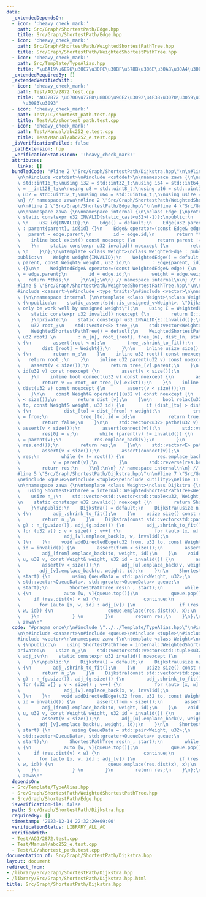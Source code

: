 ```yaml
---
data:
  _extendedDependsOn:
  - icon: ':heavy_check_mark:'
    path: Src/Graph/ShortestPath/Edge.hpp
    title: Src/Graph/ShortestPath/Edge.hpp
  - icon: ':heavy_check_mark:'
    path: Src/Graph/ShortestPath/WeightedShortestPathTree.hpp
    title: Src/Graph/ShortestPath/WeightedShortestPathTree.hpp
  - icon: ':heavy_check_mark:'
    path: Src/Template/TypeAlias.hpp
    title: "\u6A19\u6E96\u30C7\u30FC\u30BF\u578B\u306E\u30A8\u30A4\u30EA\u30A2\u30B9"
  _extendedRequiredBy: []
  _extendedVerifiedWith:
  - icon: ':heavy_check_mark:'
    path: Test/AOJ/2872.test.cpp
    title: "AOJ2872 \u6700\u77ED\u8DDD\u96E2\u3092\u4F38\u3070\u3059\u3048\u3073\u3061\
      \u3083\u3093"
  - icon: ':heavy_check_mark:'
    path: Test/LC/shortest_path.test.cpp
    title: Test/LC/shortest_path.test.cpp
  - icon: ':heavy_check_mark:'
    path: Test/Manual/abc252_e.test.cpp
    title: Test/Manual/abc252_e.test.cpp
  _isVerificationFailed: false
  _pathExtension: hpp
  _verificationStatusIcon: ':heavy_check_mark:'
  attributes:
    links: []
  bundledCode: "#line 2 \"Src/Graph/ShortestPath/Dijkstra.hpp\"\n\n#line 2 \"Src/Template/TypeAlias.hpp\"\
    \n\n#include <cstdint>\n#include <cstddef>\n\nnamespace zawa {\n\nusing i16 =\
    \ std::int16_t;\nusing i32 = std::int32_t;\nusing i64 = std::int64_t;\nusing i128\
    \ = __int128_t;\n\nusing u8 = std::uint8_t;\nusing u16 = std::uint16_t;\nusing\
    \ u32 = std::uint32_t;\nusing u64 = std::uint64_t;\n\nusing usize = std::size_t;\n\
    \n} // namespace zawa\n#line 2 \"Src/Graph/ShortestPath/WeightedShortestPathTree.hpp\"\
    \n\n#line 2 \"Src/Graph/ShortestPath/Edge.hpp\"\n\n#line 4 \"Src/Graph/ShortestPath/Edge.hpp\"\
    \n\nnamespace zawa {\n\nnamespace internal {\n\nclass Edge {\nprotected:\n   \
    \ static constexpr u32 INVALID{static_cast<u32>(-1)};\npublic:\n    u32 parent{INVALID};\
    \ \n    u32 id{INVALID};\n    Edge() = default;\n    Edge(u32 parent, u32 id)\
    \ : parent{parent}, id{id} {}\n    Edge& operator=(const Edge& edge) {\n     \
    \   parent = edge.parent;\n        id = edge.id;\n        return *this;\n    }\n\
    \    inline bool exist() const noexcept {\n        return parent != INVALID;\n\
    \    }\n    static constexpr u32 invalid() noexcept {\n        return INVALID;\
    \ \n    }\n};\n\ntemplate <class Weight>\nclass WeightedEdge : public Edge {\n\
    public:\n    Weight weight{INVALID};\n    WeightedEdge() = default;\n    WeightedEdge(u32\
    \ parent, const Weight& weight, u32 id)\n        : Edge{parent, id}, weight{weight}\
    \ {}\n\n    WeightedEdge& operator=(const WeightedEdge& edge) {\n        parent\
    \ = edge.parent;\n        id = edge.id;\n        weight = edge.weight;\n     \
    \   return *this;\n    }\n\n};\n\n} // namespace internal\n\n} // namespace zawa\n\
    #line 5 \"Src/Graph/ShortestPath/WeightedShortestPathTree.hpp\"\n\n#include <algorithm>\n\
    #include <cassert>\n#include <type_traits>\n#include <vector>\n\nnamespace zawa\
    \ {\n\nnamespace internal {\n\ntemplate <class Weight>\nclass WeightedShortestPathTree\
    \ {\npublic:\n    static_assert(std::is_unsigned_v<Weight>, \"Dijkstra's Algorithm\
    \ only be work well by unsigned weight\");\n    using E = WeightedEdge<Weight>;\n\
    \    static constexpr u32 invalid() noexcept {\n        return E::invalid();\n\
    \    }\nprivate:\n    static constexpr u32 INVALID{E::invalid()};\n    usize n_;\n\
    \    u32 root_;\n    std::vector<E> tree_;\n    std::vector<Weight> dist_;\npublic:\n\
    \    WeightedShortestPathTree() = default;\n    WeightedShortestPathTree(u32 n,\
    \ u32 root) \n        : n_{n}, root_{root}, tree_(n), dist_(n, static_cast<Weight>(-1))\
    \ {\n        assert(root < n);\n        tree_.shrink_to_fit();\n        dist_.shrink_to_fit();\n\
    \        dist_[root] = Weight{};\n    }\n\n    inline usize size() const noexcept\
    \ {\n        return n_;\n    }\n    inline u32 root() const noexcept {\n     \
    \   return root_;\n    }\n    inline u32 parent(u32 v) const noexcept {\n    \
    \    assert(v < size());\n        return tree_[v].parent;\n    }\n    inline u32\
    \ id(u32 v) const noexcept {\n        assert(v < size());\n        return tree_[v].id;\n\
    \    }\n    inline bool connect(u32 v) const noexcept {\n        assert(v < size());\n\
    \        return v == root_ or tree_[v].exist();\n    }\n    inline const Weight&\
    \ dist(u32 v) const noexcept {\n        assert(v < size());\n        return dist_[v];\n\
    \    }\n\n    const Weight& operator[](u32 v) const noexcept {\n        assert(v\
    \ < size());\n        return dist_[v];\n    }\n\n    bool relax(u32 from, u32\
    \ to, const Weight& weight, u32 id) {\n        if (dist_[to] > dist_[from] + weight)\
    \ {\n            dist_[to] = dist_[from] + weight;\n            tree_[to].parent\
    \ = from;\n            tree_[to].id = id;\n            return true;\n        }\n\
    \        return false;\n    }\n\n    std::vector<u32> pathV(u32 v) {\n       \
    \ assert(v < size());\n        assert(connect(v));\n        std::vector<u32> res(1);\n\
    \        res[0] = v;\n        while (parent(v) != invalid()) {\n            v\
    \ = parent(v);\n            res.emplace_back(v);\n        }\n        std::reverse(res.begin(),\
    \ res.end());\n        return res;\n    }\n\n    std::vector<E> pathE(u32 v) {\n\
    \        assert(v < size());\n        assert(connect(v));\n        std::vector<E>\
    \ res;\n        while (v != root()) {\n            res.emplace_back(tree_[v]);\n\
    \            v = parent(v);\n        }\n        std::reverse(res.begin(), res.end());\n\
    \        return res;\n    }\n};\n\n} // namespace internal\n\n} // namespace zawa\n\
    #line 5 \"Src/Graph/ShortestPath/Dijkstra.hpp\"\n\n#line 7 \"Src/Graph/ShortestPath/Dijkstra.hpp\"\
    \n#include <queue>\n#include <tuple>\n#include <utility>\n#line 11 \"Src/Graph/ShortestPath/Dijkstra.hpp\"\
    \n\nnamespace zawa {\n\ntemplate <class Weight>\nclass Dijkstra {\npublic:\n \
    \   using ShortestPathTree = internal::WeightedShortestPathTree<Weight>;\nprivate:\n\
    \    usize n_;\n    std::vector<std::vector<std::tuple<u32, Weight, u32>>> adj_;\n\
    \n    static constexpr u32 invalid() noexcept {\n        return ShortestPathTree::invalid();\n\
    \    }\n\npublic:\n    Dijkstra() = default;\n    Dijkstra(usize n) : n_{n}, adj_(n)\
    \ {\n        adj_.shrink_to_fit();\n    }\n    usize size() const noexcept {\n\
    \        return n_;\n    }\n    Dijkstra(const std::vector<std::pair<u32, Weight>>&\
    \ g) : n_{g.size()}, adj_(g.size()) {\n        adj_.shrink_to_fit();\n       \
    \ for (u32 v{} ; v < size() ; v++) {\n            for (auto [x, w] : g[v]) {\n\
    \                adj_[v].emplace_back(x, w, invalid);\n            }\n       \
    \ }\n    }\n    void addDirectedEdge(u32 from, u32 to, const Weight& weight, u32\
    \ id = invalid()) {\n        assert(from < size());\n        assert(to < size());\n\
    \        adj_[from].emplace_back(to, weight, id);\n    }\n    void addUndirectedEdge(u32\
    \ u, u32 v, const Weight& weight, u32 id = invalid()) {\n        assert(u < size());\n\
    \        assert(v < size());\n        adj_[u].emplace_back(v, weight, id);\n \
    \       adj_[v].emplace_back(u, weight, id);\n    }\n\n    ShortestPathTree build(u32\
    \ start) {\n        using QueueData = std::pair<Weight, u32>;\n        std::priority_queue<QueueData,\
    \ std::vector<QueueData>, std::greater<QueueData>> queue;\n        queue.emplace(Weight{},\
    \ start);\n        ShortestPathTree res(n_, start);\n        while (queue.size())\
    \ {\n            auto [w, v]{queue.top()};\n            queue.pop();\n       \
    \     if (res.dist(v) < w) {\n                continue;\n            }\n     \
    \       for (auto [x, w, id] : adj_[v]) {\n                if (res.relax(v, x,\
    \ w, id)) {\n                    queue.emplace(res.dist(x), x);\n            \
    \    }\n            } \n        }\n        return res;\n    }\n};\n\n} // namespace\
    \ zawa\n"
  code: "#pragma once\n\n#include \"../../Template/TypeAlias.hpp\"\n#include \"./WeightedShortestPathTree.hpp\"\
    \n\n#include <cassert>\n#include <queue>\n#include <tuple>\n#include <utility>\n\
    #include <vector>\n\nnamespace zawa {\n\ntemplate <class Weight>\nclass Dijkstra\
    \ {\npublic:\n    using ShortestPathTree = internal::WeightedShortestPathTree<Weight>;\n\
    private:\n    usize n_;\n    std::vector<std::vector<std::tuple<u32, Weight, u32>>>\
    \ adj_;\n\n    static constexpr u32 invalid() noexcept {\n        return ShortestPathTree::invalid();\n\
    \    }\n\npublic:\n    Dijkstra() = default;\n    Dijkstra(usize n) : n_{n}, adj_(n)\
    \ {\n        adj_.shrink_to_fit();\n    }\n    usize size() const noexcept {\n\
    \        return n_;\n    }\n    Dijkstra(const std::vector<std::pair<u32, Weight>>&\
    \ g) : n_{g.size()}, adj_(g.size()) {\n        adj_.shrink_to_fit();\n       \
    \ for (u32 v{} ; v < size() ; v++) {\n            for (auto [x, w] : g[v]) {\n\
    \                adj_[v].emplace_back(x, w, invalid);\n            }\n       \
    \ }\n    }\n    void addDirectedEdge(u32 from, u32 to, const Weight& weight, u32\
    \ id = invalid()) {\n        assert(from < size());\n        assert(to < size());\n\
    \        adj_[from].emplace_back(to, weight, id);\n    }\n    void addUndirectedEdge(u32\
    \ u, u32 v, const Weight& weight, u32 id = invalid()) {\n        assert(u < size());\n\
    \        assert(v < size());\n        adj_[u].emplace_back(v, weight, id);\n \
    \       adj_[v].emplace_back(u, weight, id);\n    }\n\n    ShortestPathTree build(u32\
    \ start) {\n        using QueueData = std::pair<Weight, u32>;\n        std::priority_queue<QueueData,\
    \ std::vector<QueueData>, std::greater<QueueData>> queue;\n        queue.emplace(Weight{},\
    \ start);\n        ShortestPathTree res(n_, start);\n        while (queue.size())\
    \ {\n            auto [w, v]{queue.top()};\n            queue.pop();\n       \
    \     if (res.dist(v) < w) {\n                continue;\n            }\n     \
    \       for (auto [x, w, id] : adj_[v]) {\n                if (res.relax(v, x,\
    \ w, id)) {\n                    queue.emplace(res.dist(x), x);\n            \
    \    }\n            } \n        }\n        return res;\n    }\n};\n\n} // namespace\
    \ zawa\n"
  dependsOn:
  - Src/Template/TypeAlias.hpp
  - Src/Graph/ShortestPath/WeightedShortestPathTree.hpp
  - Src/Graph/ShortestPath/Edge.hpp
  isVerificationFile: false
  path: Src/Graph/ShortestPath/Dijkstra.hpp
  requiredBy: []
  timestamp: '2023-12-14 22:32:29+09:00'
  verificationStatus: LIBRARY_ALL_AC
  verifiedWith:
  - Test/AOJ/2872.test.cpp
  - Test/Manual/abc252_e.test.cpp
  - Test/LC/shortest_path.test.cpp
documentation_of: Src/Graph/ShortestPath/Dijkstra.hpp
layout: document
redirect_from:
- /library/Src/Graph/ShortestPath/Dijkstra.hpp
- /library/Src/Graph/ShortestPath/Dijkstra.hpp.html
title: Src/Graph/ShortestPath/Dijkstra.hpp
---
```

